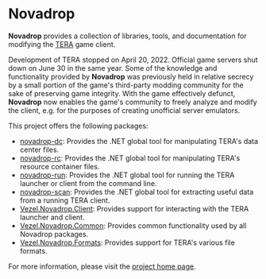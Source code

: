 # Novadrop

**Novadrop** provides a collection of libraries, tools, and documentation for
modifying the [TERA](https://en.wikipedia.org/wiki/TERA_(video_game)) game
client.

Development of TERA stopped on April 20, 2022. Official game servers shut down
on June 30 in the same year. Some of the knowledge and functionality provided by
**Novadrop** was previously held in relative secrecy by a small portion of the
game's third-party modding community for the sake of preserving game integrity.
With the game effectively defunct, **Novadrop** now enables the game's community
to freely analyze and modify the client, e.g. for the purposes of creating
unofficial server emulators.

This project offers the following packages:

* [novadrop-dc](https://www.nuget.org/packages/novadrop-dc): Provides the .NET
  global tool for manipulating TERA's data center files.
* [novadrop-rc](https://www.nuget.org/packages/novadrop-rc): Provides the .NET
  global tool for manipulating TERA's resource container files.
* [novadrop-run](https://www.nuget.org/packages/novadrop-run): Provides
  the .NET global tool for running the TERA launcher or client from the command
  line.
* [novadrop-scan](https://www.nuget.org/packages/novadrop-scan): Provides the
  .NET global tool for extracting useful data from a running TERA client.
* [Vezel.Novadrop.Client](https://www.nuget.org/packages/Vezel.Novadrop.Client):
  Provides support for interacting with the TERA launcher and client.
* [Vezel.Novadrop.Common](https://www.nuget.org/packages/Vezel.Novadrop.Common):
  Provides common functionality used by all Novadrop packages.
* [Vezel.Novadrop.Formats](https://www.nuget.org/packages/Vezel.Novadrop.Data):
  Provides support for TERA's various file formats.

For more information, please visit the
[project home page](https://docs.vezel.dev/novadrop).
